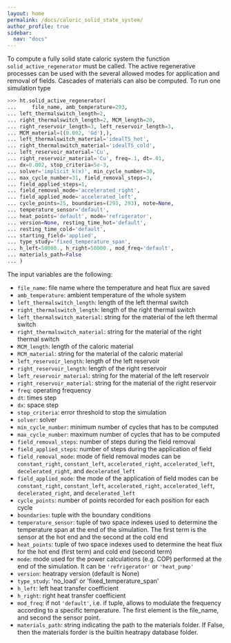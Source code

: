 ```yaml
---
layout: home
permalink: /docs/caloric_solid_state_system/
author_profile: true
sidebar:
  nav: "docs"
---
```


To compute a fully solid state caloric system the function `solid_active_regenerator` must be called. The active regenerative processes can be used with the several allowed modes for application and removal of fields. Cascades of materials can also be computed. To run one simulation type

```python
>>> ht.solid_active_regenerator(
...     file_name, amb_temperature=293,
...	left_thermalswitch_length=2,
...	right_thermalswitch_length=2, MCM_length=20,
...	right_reservoir_length=3, left_reservoir_length=3,
...	MCM_material=((0.002, 'Gd'),),
...	left_thermalswitch_material='idealTS_hot',
...	right_thermalswitch_material='idealTS_cold',
...	left_reservoir_material='Cu',
...	right_reservoir_material='Cu', freq=.1, dt=.01,
...	dx=0.002, stop_criteria=5e-3,
...	solver='implicit_k(x)', min_cycle_number=30,
...	max_cycle_number=31, field_removal_steps=3,
...	field_applied_steps=1,
...	field_removal_mode='accelerated_right',
...	field_applied_mode='accelerated_left',
...	cycle_points=25, boundaries=(293, 293), note=None,
...	temperature_sensor='default',
...	heat_points='default', mode='refrigerator',
...	version=None, resting_time_hot='default',
...	resting_time_cold='default',
...	starting_field='applied',
...	type_study='fixed_temperature_span',
...	h_left=50000., h_right=50000., mod_freq='default',
... materials_path=False
... )
```

The input variables are the following:

* `file_name`: file name where the temperature and heat flux are saved
* `amb_temperature`: ambient temperature of the whole system
* `left_thermalswitch_length`: length of the left thermal switch
* `right_thermalswitch_length`: length of the right thermal switch
* `left_thermalswitch_material`: string for the material of the left thermal switch
* `right_thermalswitch_material`: string for the material of the right thermal switch
* `MCM_length`: length of the caloric material
* `MCM_material`: string for the material of the caloric material
* `left_reservoir_length`: length of the left reservoir
* `right_reservoir_length`: length of the right reservoir
* `left_reservoir_material`: string for the material of the left reservoir
* `right_reservoir_material`: string for the material of the right reservoir
* `freq`: operating frequency
* `dt`: times step
* `dx`: space step
* `stop_criteria`: error threshold to stop the simulation
* `solver`: solver
* `min_cycle_number`: minimum number of cycles that has to be computed
* `max_cycle_number`: maximum number of cycles that has to be computed
* `field_removal_steps`: number of steps during the field removal
* `field_applied_steps`: number of steps during the application of field
* `field_removal_mode`: mode of field removal modes can be `constant_right`, `constant_left`, `accelerated_right`, `accelerated_left`, `decelerated_right`, and `decelerated_left`
* `field_applied_mode`: the mode of the application of field modes can be `constant_right`, `constant_left`, `accelerated_right`, `accelerated_left`, `decelerated_right`, and `decelerated_left`
* `cycle_points`: number of points recorded for each position for each cycle
* `boundaries`: tuple with the boundary conditions
* `temperature_sensor`: tuple of two space indexes used to determine the temperature span at the end of the simulation. The first term is the sensor at the hot end and the second at the cold end
* `heat_points`: tuple of two space indexes used to determine the heat flux for the hot end (first term) and cold end (second term)
* `mode`: mode used for the power calculations (e.g. COP) performed at the end of the simulation. It can be `'refrigerator'` or `'heat_pump'`
* `version`: heatrapy version (default is None)
* `type_study`: 'no_load' or 'fixed_temperature_span'
* `h_left`: left heat transfer coefficient
* `h_right`: right heat transfer coefficient
* `mod_freq`: if not `'default'`, i.e. if tuple, allows to modulate the frequency according to a specific temperature. The first element is the file_name, and second the sensor point.
* `materials_path`: string indicating the path to the materials folder. If False, then the materials forder is the builtin heatrapy database folder.

